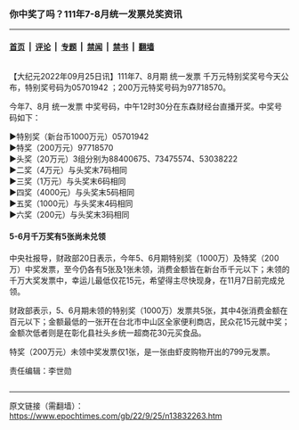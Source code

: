 ### 你中奖了吗？111年7-8月统一发票兑奖资讯

---

#### [首页](../../../..?n13832263) &nbsp;|&nbsp; [评论](../../../../../epoch-comment?n13832263) &nbsp;|&nbsp; [专题](../../../../../epoch-special?n13832263) &nbsp;|&nbsp; [禁闻](../../../../../epoch-news?n13832263) &nbsp;|&nbsp; [禁书](../../../../../books?n13832263) &nbsp;|&nbsp; [翻墙](https://github.com/gfw-breaker/nogfw/blob/master/README.md?n13832263)


<div class="column" id="artbody" itemprop="articleBody">
 <!-- article content begin -->
 <p>
  【大纪元2022年09月25日讯】111年7、8月期
  <ok href="https://www.epochtimes.com/gb/tag/%E7%BB%9F%E4%B8%80%E5%8F%91%E7%A5%A8.html">
   统一发票
  </ok>
  千万元特别奖奖号今天公布，特别奖号码为05701942 ；200万元特奖号码为97718570。
 </p>
 <p>
  今年7、8月
  <ok href="https://www.epochtimes.com/gb/tag/%E7%BB%9F%E4%B8%80%E5%8F%91%E7%A5%A8.html">
   统一发票
  </ok>
  中奖号码，中午12时30分在东森财经台直播开奖。中奖号码如下：
 </p>
 <p>
  ▶特别奖（新台币1000万元）05701942
  <br/>
  ▶特奖（200万元）97718570
  <br/>
  ▶头奖（20万元）3组分别为88400675、73475574、53038222
  <br/>
  ▶二奖（4万元）与头奖末7码相同
  <br/>
  ▶三奖（1万元）与头奖末6码相同
  <br/>
  ▶四奖（4000元）与头奖末5码相同
  <br/>
  ▶五奖（1000元）与头奖末4码相同
  <br/>
  ▶六奖（200元）与头奖末3码相同
 </p>
 <h4>
  5-6月千万奖有5张尚未兑领
 </h4>
 <p>
  中央社报导，财政部20日表示，今年5、6月期特别奖（1000万）及特奖（200万）中奖发票，至今仍各有5张及1张未领，消费金额皆在新台币千元以下；未领的千万大奖发票中，幸运儿最低仅花15元，希望得主尽快现身，在11月7日前完成兑领。
 </p>
 <p>
  财政部表示，5、6月期未领的特别奖（1000万）发票共5张，其中4张消费金额在百元以下；金额最低的一张开在台北市中山区全家便利商店，民众花15元就中奖；金额次低者则是在彰化县社头乡统一超商花30元买食品。
 </p>
 <p>
  特奖（200万元）未领中奖发票仅1张，是一张由虾皮购物开出的799元发票。
 </p>
 <p>
  责任编辑：李世勋
 </p>
 <!-- article content end -->
</div>


---

原文链接（需翻墙）：https://www.epochtimes.com/gb/22/9/25/n13832263.htm